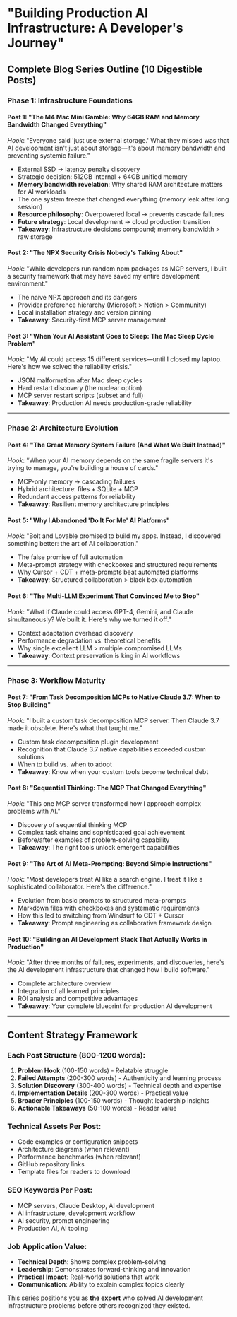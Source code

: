 # "Building Production AI Infrastructure: A Developer's Journey"
## Complete Blog Series Outline (10 Digestible Posts)

### **Phase 1: Infrastructure Foundations**

#### Post 1: "The M4 Mac Mini Gamble: Why 64GB RAM and Memory Bandwidth Changed Everything"
*Hook*: "Everyone said 'just use external storage.' What they missed was that AI development isn't just about storage—it's about memory bandwidth and preventing systemic failure."
- External SSD → latency penalty discovery
- Strategic decision: 512GB internal + 64GB unified memory
- **Memory bandwidth revelation**: Why shared RAM architecture matters for AI workloads
- The one system freeze that changed everything (memory leak after long session)
- **Resource philosophy**: Overpowered local → prevents cascade failures
- **Future strategy**: Local development → cloud production transition
- **Takeaway**: Infrastructure decisions compound; memory bandwidth > raw storage

#### Post 2: "The NPX Security Crisis Nobody's Talking About"
*Hook*: "While developers run random npm packages as MCP servers, I built a security framework that may have saved my entire development environment."
- The naive NPX approach and its dangers
- Provider preference hierarchy (Microsoft > Notion > Community)
- Local installation strategy and version pinning
- **Takeaway**: Security-first MCP server management

#### Post 3: "When Your AI Assistant Goes to Sleep: The Mac Sleep Cycle Problem"
*Hook*: "My AI could access 15 different services—until I closed my laptop. Here's how we solved the reliability crisis."
- JSON malformation after Mac sleep cycles
- Hard restart discovery (the nuclear option)
- MCP server restart scripts (subset and full)
- **Takeaway**: Production AI needs production-grade reliability

---

### **Phase 2: Architecture Evolution**

#### Post 4: "The Great Memory System Failure (And What We Built Instead)"
*Hook*: "When your AI memory depends on the same fragile servers it's trying to manage, you're building a house of cards."
- MCP-only memory → cascading failures
- Hybrid architecture: files + SQLite + MCP
- Redundant access patterns for reliability
- **Takeaway**: Resilient memory architecture principles

#### Post 5: "Why I Abandoned 'Do It For Me' AI Platforms"
*Hook*: "Bolt and Lovable promised to build my apps. Instead, I discovered something better: the art of AI collaboration."
- The false promise of full automation
- Meta-prompt strategy with checkboxes and structured requirements
- Why Cursor + CDT + meta-prompts beat automated platforms
- **Takeaway**: Structured collaboration > black box automation

#### Post 6: "The Multi-LLM Experiment That Convinced Me to Stop"
*Hook*: "What if Claude could access GPT-4, Gemini, and Claude simultaneously? We built it. Here's why we turned it off."
- Context adaptation overhead discovery
- Performance degradation vs. theoretical benefits
- Why single excellent LLM > multiple compromised LLMs
- **Takeaway**: Context preservation is king in AI workflows

---

### **Phase 3: Workflow Maturity**

#### Post 7: "From Task Decomposition MCPs to Native Claude 3.7: When to Stop Building"
*Hook*: "I built a custom task decomposition MCP server. Then Claude 3.7 made it obsolete. Here's what that taught me."
- Custom task decomposition plugin development
- Recognition that Claude 3.7 native capabilities exceeded custom solutions
- When to build vs. when to adopt
- **Takeaway**: Know when your custom tools become technical debt

#### Post 8: "Sequential Thinking: The MCP That Changed Everything"
*Hook*: "This one MCP server transformed how I approach complex problems with AI."
- Discovery of sequential thinking MCP
- Complex task chains and sophisticated goal achievement
- Before/after examples of problem-solving capability
- **Takeaway**: The right tools unlock emergent capabilities

#### Post 9: "The Art of AI Meta-Prompting: Beyond Simple Instructions"
*Hook*: "Most developers treat AI like a search engine. I treat it like a sophisticated collaborator. Here's the difference."
- Evolution from basic prompts to structured meta-prompts
- Markdown files with checkboxes and systematic requirements
- How this led to switching from Windsurf to CDT + Cursor
- **Takeaway**: Prompt engineering as collaborative framework design

#### Post 10: "Building an AI Development Stack That Actually Works in Production"
*Hook*: "After three months of failures, experiments, and discoveries, here's the AI development infrastructure that changed how I build software."
- Complete architecture overview
- Integration of all learned principles
- ROI analysis and competitive advantages
- **Takeaway**: Your complete blueprint for production AI development

---

## **Content Strategy Framework**

### **Each Post Structure (800-1200 words):**
1. **Problem Hook** (100-150 words) - Relatable struggle
2. **Failed Attempts** (200-300 words) - Authenticity and learning process  
3. **Solution Discovery** (300-400 words) - Technical depth and expertise
4. **Implementation Details** (200-300 words) - Practical value
5. **Broader Principles** (100-150 words) - Thought leadership insights
6. **Actionable Takeaways** (50-100 words) - Reader value

### **Technical Assets Per Post:**
- Code examples or configuration snippets
- Architecture diagrams (when relevant)
- Performance benchmarks (when relevant)
- GitHub repository links
- Template files for readers to download

### **SEO Keywords Per Post:**
- MCP servers, Claude Desktop, AI development
- AI infrastructure, development workflow
- AI security, prompt engineering
- Production AI, AI tooling

### **Job Application Value:**
- **Technical Depth**: Shows complex problem-solving
- **Leadership**: Demonstrates forward-thinking and innovation
- **Practical Impact**: Real-world solutions that work
- **Communication**: Ability to explain complex topics clearly

This series positions you as **the expert** who solved AI development infrastructure problems before others recognized they existed.